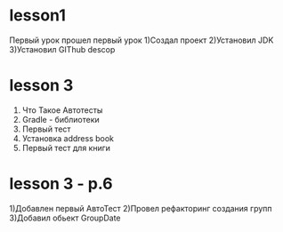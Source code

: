 ﻿# lesson1
Первый  урок
прошел  первый  урок
1)Создал  проект
2)Установил  JDK
3)Установил  GIThub descop
# lesson 3 
1) Что Такое  Автотесты
2) Gradle - библиотеки
3) Первый тест
4) Установка address book
5) Первый  тест для  книги
# lesson 3 - p.6
1)Добавлен первый АвтоТест
2)Провел рефакторинг создания групп
3)Добавил обьект GroupDate